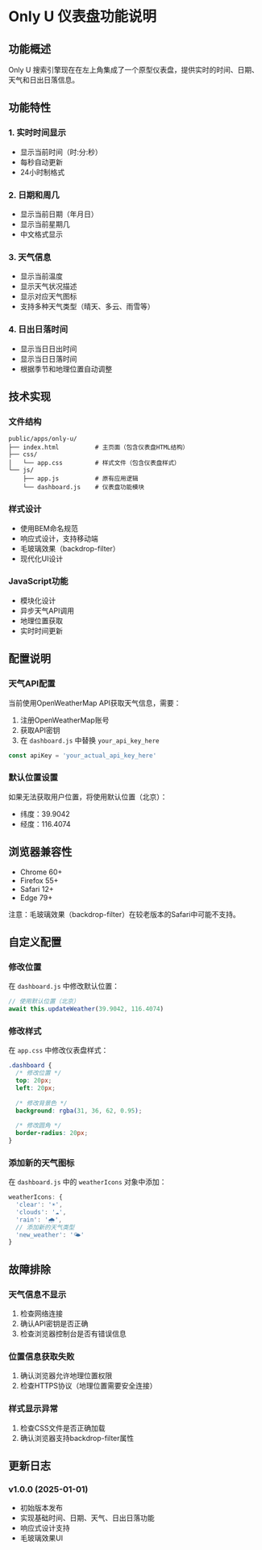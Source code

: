 # Only U 仪表盘功能说明

## 功能概述

Only U 搜索引擎现在在左上角集成了一个原型仪表盘，提供实时的时间、日期、天气和日出日落信息。

## 功能特性

### 1. 实时时间显示
- 显示当前时间（时:分:秒）
- 每秒自动更新
- 24小时制格式

### 2. 日期和周几
- 显示当前日期（年月日）
- 显示当前星期几
- 中文格式显示

### 3. 天气信息
- 显示当前温度
- 显示天气状况描述
- 显示对应天气图标
- 支持多种天气类型（晴天、多云、雨雪等）

### 4. 日出日落时间
- 显示当日日出时间
- 显示当日日落时间
- 根据季节和地理位置自动调整

## 技术实现

### 文件结构
```
public/apps/only-u/
├── index.html          # 主页面（包含仪表盘HTML结构）
├── css/
│   └── app.css         # 样式文件（包含仪表盘样式）
└── js/
    ├── app.js          # 原有应用逻辑
    └── dashboard.js    # 仪表盘功能模块
```

### 样式设计
- 使用BEM命名规范
- 响应式设计，支持移动端
- 毛玻璃效果（backdrop-filter）
- 现代化UI设计

### JavaScript功能
- 模块化设计
- 异步天气API调用
- 地理位置获取
- 实时时间更新

## 配置说明

### 天气API配置
当前使用OpenWeatherMap API获取天气信息，需要：

1. 注册OpenWeatherMap账号
2. 获取API密钥
3. 在 `dashboard.js` 中替换 `your_api_key_here`

```javascript
const apiKey = 'your_actual_api_key_here'
```

### 默认位置设置
如果无法获取用户位置，将使用默认位置（北京）：
- 纬度：39.9042
- 经度：116.4074

## 浏览器兼容性

- Chrome 60+
- Firefox 55+
- Safari 12+
- Edge 79+

注意：毛玻璃效果（backdrop-filter）在较老版本的Safari中可能不支持。

## 自定义配置

### 修改位置
在 `dashboard.js` 中修改默认位置：

```javascript
// 使用默认位置（北京）
await this.updateWeather(39.9042, 116.4074)
```

### 修改样式
在 `app.css` 中修改仪表盘样式：

```css
.dashboard {
  /* 修改位置 */
  top: 20px;
  left: 20px;
  
  /* 修改背景色 */
  background: rgba(31, 36, 62, 0.95);
  
  /* 修改圆角 */
  border-radius: 20px;
}
```

### 添加新的天气图标
在 `dashboard.js` 中的 `weatherIcons` 对象中添加：

```javascript
weatherIcons: {
  'clear': '☀️',
  'clouds': '☁️',
  'rain': '🌧️',
  // 添加新的天气类型
  'new_weather': '🌤️'
}
```

## 故障排除

### 天气信息不显示
1. 检查网络连接
2. 确认API密钥是否正确
3. 检查浏览器控制台是否有错误信息

### 位置信息获取失败
1. 确认浏览器允许地理位置权限
2. 检查HTTPS协议（地理位置需要安全连接）

### 样式显示异常
1. 检查CSS文件是否正确加载
2. 确认浏览器支持backdrop-filter属性

## 更新日志

### v1.0.0 (2025-01-01)
- 初始版本发布
- 实现基础时间、日期、天气、日出日落功能
- 响应式设计支持
- 毛玻璃效果UI 